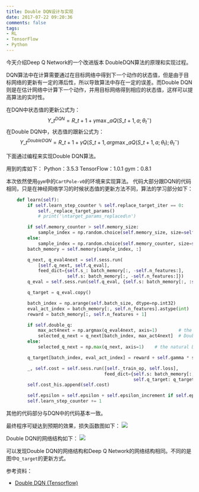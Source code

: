 ```yaml
---
title: Double DQN设计与实现
date: 2017-07-22 09:20:36
comments: false
tags:
- RL
- TensorFlow
- Python
---
```

今天介绍Deep Q Network的一个改进版本 DoubleDQN算法的原理和实现过程。
<!--more-->
DQN算法中在计算需要通过在目标网络中得到下一个动作的状态值，但是由于目标网络的更新有一定的滞后性，所以导致算法中存在一定的误差。而Double DQN则是在估计网络中计算下一个动作，并用目标网络得到相应的状态值，这样可以提高算法的实时性。

在DQN中状态值的更新公式为：
$$
Y\_t ^{DQN} = R\_{t+1} + \gamma \max\_a  Q(S\_{t+1},a;\theta_t^-)
$$
在Double DQN中，状态值的跟新公式为：
$$
Y\_t ^{DoubleDQN} = R\_{t+1} + \gamma  Q(S\_{t+1},arg\max\_a Q(S\_{t+1},a;\theta_t);\theta_t^-)
$$

下面通过编程来实现Double DQN算法。

用到的库如下：
Python：3.5.3
TensorFlow：1.0.1
gym：0.8.1

本次依然使用`gym`中的`CartPole-v0`的环境来实现算法。
代码大部分跟DQN的代码相同，只是在神经网络学习的时候状态值的更新方法不同，算法的学习部分如下：
```Python
    def learn(self):
        if self.learn_step_counter % self.replace_target_iter == 0:
            self._replace_target_params()
            # print('\ntarget_params_replaced\n')

        if self.memory_counter > self.memory_size:
            sample_index = np.random.choice(self.memory_size, size=self.batch_size)
        else:
            sample_index = np.random.choice(self.memory_counter, size=self.batch_size)
        batch_memory = self.memory[sample_index, :]

        q_next, q_eval4next = self.sess.run(
            [self.q_next, self.q_eval],
            feed_dict={self.s_: batch_memory[:, -self.n_features:],    # next observation
                       self.s: batch_memory[:, -self.n_features:]})    # next observation
        q_eval = self.sess.run(self.q_eval, {self.s: batch_memory[:, :self.n_features]})

        q_target = q_eval.copy()

        batch_index = np.arange(self.batch_size, dtype=np.int32)
        eval_act_index = batch_memory[:, self.n_features].astype(int)
        reward = batch_memory[:, self.n_features + 1]

        if self.double_q:
            max_act4next = np.argmax(q_eval4next, axis=1)        # the action that brings the highest value is evaluated by q_eval
            selected_q_next = q_next[batch_index, max_act4next]  # Double DQN, select q_next depending on above actions
        else:
            selected_q_next = np.max(q_next, axis=1)    # the natural DQN

        q_target[batch_index, eval_act_index] = reward + self.gamma * selected_q_next

        _, self.cost = self.sess.run([self._train_op, self.loss],
                                     feed_dict={self.s: batch_memory[:, :self.n_features],
                                                self.q_target: q_target})
        self.cost_his.append(self.cost)

        self.epsilon = self.epsilon + self.epsilon_increment if self.epsilon < self.epsilon_max else self.epsilon_max
        self.learn_step_counter += 1
```
其他的代码部分与DQN中的代码基本一致。

最终程序可疑达到预期的效果，损失函数图如下：
![](/images/2017-7-22/2107-7-22-1.png)

Double DQN的网络结构如下：
![](/images/2017-7-22/2017-7-22-2.PNG)

可以发现Double DQN的网络结构和Deep Q Network的网络结构相同。不同的是图中`Q_target`的更新方式。

参考资料：
* [Double DQN (Tensorflow)](https://morvanzhou.github.io/tutorials/machine-learning/reinforcement-learning/4-5-double_DQN/)
